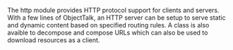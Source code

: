 The http module provides HTTP protocol support for clients and servers. With a few
lines of ObjectTalk, an HTTP server can be setup to serve static and dynamic content
based on specified routing rules. A class is also avaible to decompose and compose URLs
which can also be used to download resources as a client.
